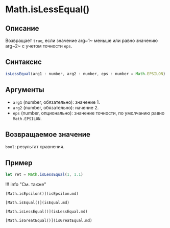 # Math.isLessEqual()

## Описание
Возвращает `true`, если значение arg~1~ меньше или равно значению arg~2~ с учетом точности `eps`.

## Синтаксис
```javascript
isLessEqual(arg1 : number, arg2 : number, eps : number = Math.EPSILON) : number
``` 

## Аргументы
- `arg1` (number, обязательно): значение 1.
- `arg2` (number, обязательно): начение 2.
- `eps` (number, опционально): значение точности, по умолчанию равно `Math.EPSILON`.

## Возвращаемое значение
`bool`: результат сравнения.

## Пример
``` javascript linenums="1"
let ret = Math.isLessEqual(1, 1.1)
``` 

!!! info "См. также"

    [Math.isEpsilon()](isEpsilon.md)

    [Math.isEqual()](isEqual.md)

    [Math.isLessEqual()](isLessEqual.md)

    [Math.isGreatEqual()](isGreatEqual.md)
